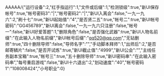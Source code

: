 AAAAA/{"运行设备":2,"红手指运行":1,"文件或后缀":1,"检测锁级":true,"新UI保存帐号":true,"帐号密码3":"|","帐号密码2":"|","新UI入离会":false,"一九一九六":2,"刷十七":true,"新UI起始值":"4","是否贤二五":true,"帐号二":true,"新UI帐号密码":"GG456789","新UI离会":false,"一九一九六只注册":false,"帐号一":false,"新UI好爱答题":1,"删除角色":false,"是否强化武器":true,"新UI人物名前缀":"在此输入人物名前缀","新UI帐号后缀":"qq520@qq.com","无钻删师":true,"四十删除导师":false,"导师名字":"","手动脚本拜师":1,"出师后":2,"是否邮寄鳞片":false,"是否开试炼":true,"新UI截止值":"4999","新UI公会":"","主线任务副本宝箱":true,"帐号三":true,"五十删除导师":true,"新UI密码串":"在此输入密码串","每号重启游戏":false,"新UI十六退出":2,"划动速度":"40","帐号密码1":"108008424","小号职业":0}
